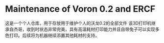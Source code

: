 # Maintenance of Voron 0.2 and ERCF
这是一个个人仓库，用于存放用于维护个人的沃龙0.2的全部文件
该3D打印机继承自杰哥，收到时状态非常完美，具有高温耗材打印能力并且自带兔子可以实现多色打印。后续将为机器继续添置其他耗材的支持。
